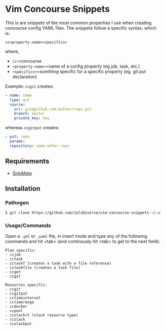 # Vim Concourse Snippets

This is are snippets of the most common properties I use when creating concourse config YAML files. The snippets follow a specific syntax, which is:

`cc<property-name><specifics>`

where, 

- `cc`=concourse 
- `<property-name>`=name of a config property (eg job, task, etc.)
- `<specifics>`=somthing specific for a specific property (eg. git put declaration)

Example: `ccgit` creates:

```yaml
- name: name
  type: git
  source:
    uri: git@github.com:author/repo.git
    branch: master
    private_key: key
```

whereas `ccgitput` creates:

```yaml
- put: repo
  params: 
  repository: some-other-repo
```

## Requirements

- [SnipMate](https://github.com/garbas/vim-snipmate)

## Installation

### Pathogen

```bash
$ git clone https://github.com/JulzDiverse/vim-concourse-snippets ~/.vim/bundle/vim-concourse-snippets
```

### Usage/Commands

Open a `.yml` or `.yaml` file, in insert mode and type any of the following commands and hit \<tab\> (and continously hit \<tab\> to get to the next field):

```
Plan specific:
- ccjob
- cctask
- cctaskf (creates a task with a file reference)
- cctaskfile (creates a task file)
- ccget
- ccgit 

Resources specific:
- ccgit
- ccgitput
- cctimeinterval
- cctimerange
- ccdocker
- ccpool
- ccslackrt (slack resource type) 
- ccslack
- ccslackput
```

